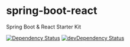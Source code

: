 # spring-boot-react
Spring Boot &amp; React Starter Kit

[![Dependency Status](https://david-dm.org/iviireczech/spring-react.svg?path=client)](https://david-dm.org/iviireczech/spring-react?path=client)
[![devDependency Status](https://david-dm.org/iviireczech/spring-react/dev-status.svg?path=client)](https://david-dm.org/iviireczech/spring-react?path=client#info=devDependencies)
